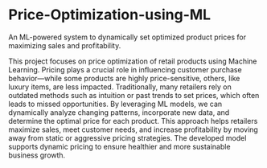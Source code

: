 # Price-Optimization-using-ML
An ML-powered system to dynamically set optimized product prices for maximizing sales and profitability.

This project focuses on price optimization of retail products using Machine Learning. Pricing plays a crucial role in influencing customer purchase behavior—while some products are highly price-sensitive, others, like luxury items, are less impacted. Traditionally, many retailers rely on outdated methods such as intuition or past trends to set prices, which often leads to missed opportunities. By leveraging ML models, we can dynamically analyze changing patterns, incorporate new data, and determine the optimal price for each product. This approach helps retailers maximize sales, meet customer needs, and increase profitability by moving away from static or aggressive pricing strategies. The developed model supports dynamic pricing to ensure healthier and more sustainable business growth.
